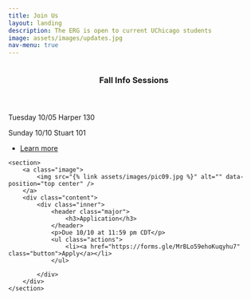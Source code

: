 ```yaml
---
title: Join Us
layout: landing
description: The ERG is open to current UChicago students
image: assets/images/updates.jpg
nav-menu: true
---
```



<!-- Main -->
<div id="main">

<!-- One 
<section id="one">
	<div class="inner">
		<header class="major">
			<h2>Updates</h2>
		</header>
		<p>Nullam et orci eu lorem consequat tincidunt vivamus et sagittis magna sed nunc rhoncus condimentum sem. In efficitur ligula tate urna. Maecenas massa vel lacinia pellentesque lorem ipsum dolor. Nullam et orci eu lorem consequat tincidunt. Vivamus et sagittis libero. Nullam et orci eu lorem consequat tincidunt vivamus et sagittis magna sed nunc rhoncus condimentum sem. In efficitur ligula tate urna.</p>
	</div>
</section> -->

<!-- Two -->
<section id="two" class="spotlights">
	<section>
		<a class="image">
			<img src="{% link assets/images/pic08.jpg %}" alt="" data-position="center center" />
		</a>
		<div class="content">
			<div class="inner">
				<header class="major">
					<h3>Fall Info Sessions</h3>
				</header>
				<p>Tuesday 10/05 Harper 130</p>
				<p>Sunday 10/10 Stuart 101</p>
				<ul class="actions">
					<li><a href="https://www.facebook.com/envirochicago/events" class="button">Learn more</a></li>
				</ul>
			</div>
		</div>
	</section>

	<section>
		<a class="image">
			<img src="{% link assets/images/pic09.jpg %}" alt="" data-position="top center" />
		</a>
		<div class="content">
			<div class="inner">
				<header class="major">
					<h3>Application</h3>
				</header>
				<p>Due 10/10 at 11:59 pm CDT</p>
				<ul class="actions">
					<li><a href="https://forms.gle/MrBLo59ehoKuqyhu7" class="button">Apply</a></li>
				</ul>
			
			</div>
		</div>
	</section>
<!-- 
	<section>
		<a href="2016-8-20-etiam.html" class="image">
			<img src="{% link assets/images/pic10.jpg %}" alt="" data-position="25% 25%" />
		</a>
		<div class="content">
			<div class="inner">
				<header class="major">
					<h3>Update 3</h3>
				</header>
				<p>Nullam et orci eu lorem consequat tincidunt vivamus et sagittis magna sed nunc rhoncus condimentum sem. In efficitur ligula tate urna. Maecenas massa sed magna lacinia magna pellentesque lorem ipsum dolor. Nullam et orci eu lorem consequat tincidunt. Vivamus et sagittis tempus.</p>
				<ul class="actions">
					<li><a href="2016-8-20-etiam.html" class="button">Learn more</a></li>
				</ul>
			</div>
		</div>
	</section>
-->

</section>

</div>

